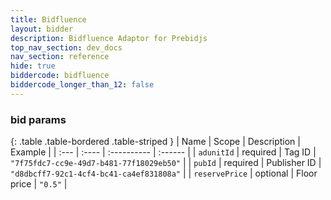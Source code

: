 ```yaml
---
title: Bidfluence
layout: bidder
description: Bidfluence Adaptor for Prebidjs
top_nav_section: dev_docs
nav_section: reference
hide: true
biddercode: bidfluence
biddercode_longer_than_12: false
---
```


### bid params

{: .table .table-bordered .table-striped }
| Name | Scope | Description | Example |
| :--- | :---- | :---------- | :------ |
| `adunitId` | required | Tag ID | `"7f75fdc7-cc9e-49d7-b481-77f18029eb50"` |
| `pubId` | required | Publisher ID | `"d8dbcff7-92c1-4cf4-bc41-ca4ef831808a"` |
| `reservePrice` | optional | Floor price | `"0.5"` |
